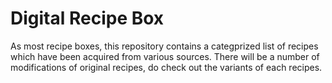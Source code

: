 # Digital Recipe Box

As most recipe boxes, this repository contains a categprized list of recipes which have been acquired from various sources. There will be a number of modifications of original recipes, do check out the variants of each recipes.
